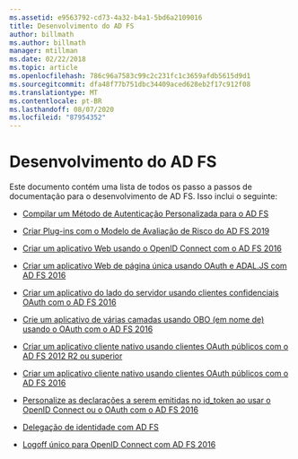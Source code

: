 ```yaml
---
ms.assetid: e9563792-cd73-4a32-b4a1-5bd6a2109016
title: Desenvolvimento do AD FS
author: billmath
ms.author: billmath
manager: mtillman
ms.date: 02/22/2018
ms.topic: article
ms.openlocfilehash: 786c96a7583c99c2c231fc1c3659afdb5615d9d1
ms.sourcegitcommit: dfa48f77b751dbc34409aced628eb2f17c912f08
ms.translationtype: MT
ms.contentlocale: pt-BR
ms.lasthandoff: 08/07/2020
ms.locfileid: "87954352"
---
```

# <a name="ad-fs-development"></a>Desenvolvimento do AD FS


Este documento contém uma lista de todos os passo a passos de documentação para o desenvolvimento de AD FS. Isso inclui o seguinte:


- [Compilar um Método de Autenticação Personalizada para o AD FS](../ad-fs/development/ad-fs-build-custom-auth-method.md)

- [Criar Plug-ins com o Modelo de Avaliação de Risco do AD FS 2019](../ad-fs/development/ad-fs-risk-assessment-model.md)

- [Criar um aplicativo Web usando o OpenID Connect com o AD FS 2016](../ad-fs/development/Enabling-OpenId-Connect-with-AD-FS.md)

- [Criar um aplicativo Web de página única usando OAuth e ADAL.JS com AD FS 2016](../ad-fs/development/Single-Page-Application-with-AD-FS.md)

- [Criar um aplicativo do lado do servidor usando clientes confidenciais OAuth com o AD FS 2016](./development/enabling-oauth-confidential-clients-with-ad-fs.md)

- [Crie um aplicativo de várias camadas usando OBO (em nome de) usando o OAuth com o AD FS 2016](./development/ad-fs-on-behalf-of-authentication-in-windows-server.md)

- [Criar um aplicativo cliente nativo usando clientes OAuth públicos com o AD FS 2012 R2 ou superior](/previous-versions/adfs-windows-server-2012R2/dn633593(v=msdn.10))

- [Criar um aplicativo cliente nativo usando clientes OAuth públicos com o AD FS 2016](../ad-fs/development/native-client-with-ad-fs.md)

- [Personalize as declarações a serem emitidas no id_token ao usar o OpenID Connect ou o OAuth com o AD FS 2016](./development/custom-id-tokens-in-ad-fs.md)

- [Delegação de identidade com AD FS](../ad-fs/development/ad-fs-identity-delegation.md)

- [Logoff único para OpenID Connect com AD FS 2016](../ad-fs/development/ad-fs-logout-openid-connect.md)
